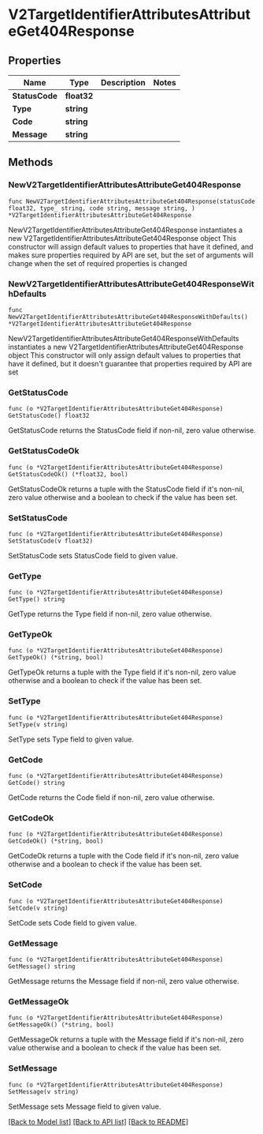 # V2TargetIdentifierAttributesAttributeGet404Response

## Properties

Name | Type | Description | Notes
------------ | ------------- | ------------- | -------------
**StatusCode** | **float32** |  | 
**Type** | **string** |  | 
**Code** | **string** |  | 
**Message** | **string** |  | 

## Methods

### NewV2TargetIdentifierAttributesAttributeGet404Response

`func NewV2TargetIdentifierAttributesAttributeGet404Response(statusCode float32, type_ string, code string, message string, ) *V2TargetIdentifierAttributesAttributeGet404Response`

NewV2TargetIdentifierAttributesAttributeGet404Response instantiates a new V2TargetIdentifierAttributesAttributeGet404Response object
This constructor will assign default values to properties that have it defined,
and makes sure properties required by API are set, but the set of arguments
will change when the set of required properties is changed

### NewV2TargetIdentifierAttributesAttributeGet404ResponseWithDefaults

`func NewV2TargetIdentifierAttributesAttributeGet404ResponseWithDefaults() *V2TargetIdentifierAttributesAttributeGet404Response`

NewV2TargetIdentifierAttributesAttributeGet404ResponseWithDefaults instantiates a new V2TargetIdentifierAttributesAttributeGet404Response object
This constructor will only assign default values to properties that have it defined,
but it doesn't guarantee that properties required by API are set

### GetStatusCode

`func (o *V2TargetIdentifierAttributesAttributeGet404Response) GetStatusCode() float32`

GetStatusCode returns the StatusCode field if non-nil, zero value otherwise.

### GetStatusCodeOk

`func (o *V2TargetIdentifierAttributesAttributeGet404Response) GetStatusCodeOk() (*float32, bool)`

GetStatusCodeOk returns a tuple with the StatusCode field if it's non-nil, zero value otherwise
and a boolean to check if the value has been set.

### SetStatusCode

`func (o *V2TargetIdentifierAttributesAttributeGet404Response) SetStatusCode(v float32)`

SetStatusCode sets StatusCode field to given value.


### GetType

`func (o *V2TargetIdentifierAttributesAttributeGet404Response) GetType() string`

GetType returns the Type field if non-nil, zero value otherwise.

### GetTypeOk

`func (o *V2TargetIdentifierAttributesAttributeGet404Response) GetTypeOk() (*string, bool)`

GetTypeOk returns a tuple with the Type field if it's non-nil, zero value otherwise
and a boolean to check if the value has been set.

### SetType

`func (o *V2TargetIdentifierAttributesAttributeGet404Response) SetType(v string)`

SetType sets Type field to given value.


### GetCode

`func (o *V2TargetIdentifierAttributesAttributeGet404Response) GetCode() string`

GetCode returns the Code field if non-nil, zero value otherwise.

### GetCodeOk

`func (o *V2TargetIdentifierAttributesAttributeGet404Response) GetCodeOk() (*string, bool)`

GetCodeOk returns a tuple with the Code field if it's non-nil, zero value otherwise
and a boolean to check if the value has been set.

### SetCode

`func (o *V2TargetIdentifierAttributesAttributeGet404Response) SetCode(v string)`

SetCode sets Code field to given value.


### GetMessage

`func (o *V2TargetIdentifierAttributesAttributeGet404Response) GetMessage() string`

GetMessage returns the Message field if non-nil, zero value otherwise.

### GetMessageOk

`func (o *V2TargetIdentifierAttributesAttributeGet404Response) GetMessageOk() (*string, bool)`

GetMessageOk returns a tuple with the Message field if it's non-nil, zero value otherwise
and a boolean to check if the value has been set.

### SetMessage

`func (o *V2TargetIdentifierAttributesAttributeGet404Response) SetMessage(v string)`

SetMessage sets Message field to given value.



[[Back to Model list]](../README.md#documentation-for-models) [[Back to API list]](../README.md#documentation-for-api-endpoints) [[Back to README]](../README.md)


